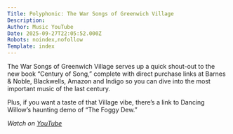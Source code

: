 ```yaml
---
Title: Polyphonic: The War Songs of Greenwich Village
Description: 
Author: Music YouTube
Date: 2025-09-27T22:05:52.000Z
Robots: noindex,nofollow
Template: index
---
```

<p>The War Songs of Greenwich Village serves up a quick shout-out to the new book “Century of Song,” complete with direct purchase links at Barnes &amp; Noble, Blackwells, Amazon and Indigo so you can dive into the most important music of the last century.</p>

<p>Plus, if you want a taste of that Village vibe, there’s a link to Dancing Willow’s haunting demo of “The Foggy Dew.”</p>

<p><em>Watch on <a href="https://www.youtube.com/watch?v=y3g4UOBwHwU" rel="noopener noreferrer">YouTube</a></em></p>

